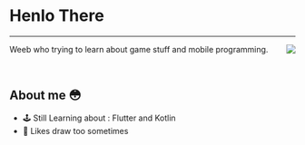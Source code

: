 # Henlo There 
--------------------------------------------------------------
Weeb who trying to learn about game stuff and mobile programming.
<img align='right' src="https://lanyard.cnrad.dev/api/302122399409766401">

&nbsp;
&nbsp;
&nbsp;

## About me 😳

- 🕹 Still Learning about : Flutter and Kotlin
- 🎨 Likes draw too sometimes


